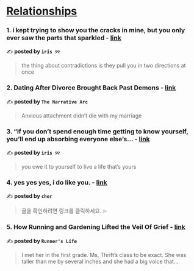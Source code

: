 
<h1><a href=https://medium.com/tag/relationships/recommended target="_blank" rel="noopener noreferrer">Relationships</a></h1>
<h3>1. i kept trying to show you the cracks in mine, but you only ever saw the parts that sparkled - <a href="https://medium.com/@fyoaeuriz/i-kept-trying-to-show-you-the-cracks-in-mine-but-you-only-ever-saw-the-parts-that-sparkled-8b3dbd7407d5" target="_blank" rel="noopener noreferrer">link</a></h3>

✍️ **posted by `iris ୨୧`**

<blockquote>the thing about contradictions is they pull you in two directions at once</blockquote>

<h3>2. Dating After Divorce Brought Back Past Demons - <a href="https://medium.com/the-narrative-arc/dating-after-divorce-brought-back-past-demons-31121fe62e71" target="_blank" rel="noopener noreferrer">link</a></h3>

✍️ **posted by `The Narrative Arc`**

<blockquote>Anxious attachment didn’t die with my marriage</blockquote>

<h3>3. “if you don’t spend enough time getting to know yourself, you’ll end up absorbing everyone else’s… - <a href="https://medium.com/@fyoaeuriz/if-you-dont-spend-enough-time-getting-to-know-yourself-you-ll-end-up-absorbing-everyone-else-s-e52c3ff17df4" target="_blank" rel="noopener noreferrer">link</a></h3>

✍️ **posted by `iris ୨୧`**

<blockquote>you owe it to yourself to live a life that’s yours</blockquote>

<h3>4. yes yes yes, i do like you. - <a href="https://medium.com/@cherylkoo/yes-yes-yes-i-do-like-you-37640c764a1a" target="_blank" rel="noopener noreferrer">link</a></h3>

✍️ **posted by `cher`**

<blockquote>글을 확인하려면 링크를 클릭하세요. ⌲</blockquote>

<h3>5. How Running and Gardening Lifted the Veil Of Grief - <a href="https://medium.com/runners-life/how-running-and-gardening-lifted-the-veil-of-grief-a505167e859e" target="_blank" rel="noopener noreferrer">link</a></h3>

✍️ **posted by `Runner's Life`**

<blockquote>I met her in the first grade. Ms. Thrift’s class to be exact. She was taller than me by several inches and she had a big voice that…</blockquote>

